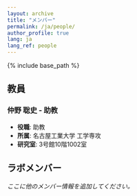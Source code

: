 ```yaml
---
layout: archive
title: "メンバー"
permalink: /ja/people/
author_profile: true
lang: ja
lang_ref: people
---
```


{% include base_path %}

## 教員

### 仲野 聡史 - 助教
- **役職**: 助教
- **所属**: 名古屋工業大学 工学専攻
- **研究室**: 3号館10階1002室

## ラボメンバー

*ここに他のメンバー情報を追加してください。*


